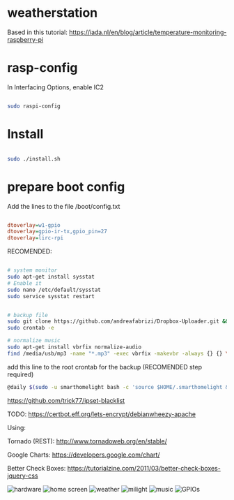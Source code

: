 # weatherstation

Based in this tutorial:
https://iada.nl/en/blog/article/temperature-monitoring-raspberry-pi


# rasp-config

In Interfacing Options, enable IC2

``` bash

sudo raspi-config

```


# Install

``` bash

sudo ./install.sh

```


# prepare boot config

Add the lines to the file /boot/config.txt

``` ini

dtoverlay=w1-gpio
dtoverlay=gpio-ir-tx,gpio_pin=27
dtoverlay=lirc-rpi

```


RECOMENDED:
``` bash

# system monitor
sudo apt-get install sysstat
# Enable it
sudo nano /etc/default/sysstat
sudo service sysstat restart


# backup file
sudo git clone https://github.com/andreafabrizi/Dropbox-Uploader.git &&  cd Dropbox-Uploader/ && ./dropbox_uploader.sh && ./dropbox_uploader.sh list
sudo crontab -e

# normalize music
sudo apt-get install vbrfix normalize-audio
find /media/usb/mp3 -name "*.mp3" -exec vbrfix -makevbr -always {} {} \; -exec normalize-audio -b {} \; -exec bpm-tag  {} \;
```

add this line to the root crontab for the backup (RECOMENDED step required)

``` bash
@daily $(sudo -u smarthomelight bash -c 'source $HOME/.smarthomelight && echo $SMARTHOME_DIR')/bin/backup.sh

```

https://github.com/trick77/ipset-blacklist

TODO:
https://certbot.eff.org/lets-encrypt/debianwheezy-apache

Using:

Tornado (REST): http://www.tornadoweb.org/en/stable/

Google Charts: https://developers.google.com/chart/

Better Check Boxes: https://tutorialzine.com/2011/03/better-check-boxes-jquery-css

![hardware](/docs/circuit.jpg)
![home screen](/docs/home.jpg)
![weather](/docs/weather.jpg)
![milight](/docs/milight.jpg)
![music](/docs/music.jpg)
![GPIOs](/docs/Raspberry-Pi-GPIO-Explained.png)
